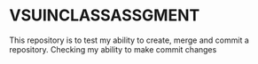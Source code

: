 # VSUINCLASSASSGMENT
This repository is to test my ability to create, merge and commit a repository.
Checking my ability to make commit changes
